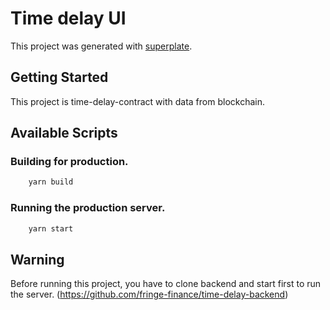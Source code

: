 # Time delay UI

This project was generated with [superplate](https://github.com/pankod/superplate).

## Getting Started

This project is time-delay-contract with data from blockchain.

## Available Scripts

### Building for production.

```bash
    yarn build
```

### Running the production server.

```bash
    yarn start
```

## Warning

Before running this project, you have to clone backend and start first to run the server.
(https://github.com/fringe-finance/time-delay-backend)
